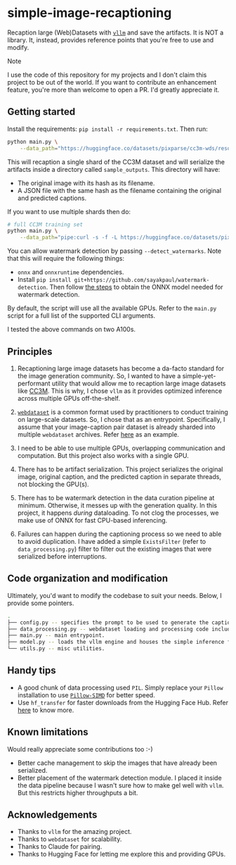 # simple-image-recaptioning

Recaption large (Web)Datasets with [`vllm`](https://github.com/vllm-project/vllm/) and save the artifacts. It is NOT a library. It, instead, provides reference points that you're free to use and modify. 

> [!NOTE]
> I use the code of this repository for my projects and I don't claim this project to be out of the world. If you want to contribute an enhancement feature, you're more than welcome to open a PR. I'd greatly appreciate it. 

## Getting started

Install the requirements: `pip install -r requirements.txt`. Then run:

```bash
python main.py \
    --data_path="https://huggingface.co/datasets/pixparse/cc3m-wds/resolve/main/cc3m-train-0000.tar"
```

This will recaption a single shard of the CC3M dataset and will serialize the artifacts inside a directory called `sample_outputs`. This directory will have:

* The original image with its hash as its filename.
* A JSON file with the same hash as the filename containing the original and predicted captions.

If you want to use multiple shards then do:

```bash
# full CC3M training set
python main.py \
    --data_path="pipe:curl -s -f -L https://huggingface.co/datasets/pixparse/cc3m-wds/resolve/main/cc3m-train-{0000..0575}.tar"
```

You can allow watermark detection by passing `--detect_watermarks`. Note that this will require the following things:

* `onnx` and `onnxruntime` dependencies.
* Install `pip install git+https://github.com/sayakpaul/watermark-detection`. Then follow [the steps](https://github.com/sayakpaul/watermark-detection?tab=readme-ov-file#onnx-usage-limited-to-convnext-tiny) to obtain the ONNX model needed for watermark detection.

By default, the script will use all the available GPUs. Refer to the `main.py` script for a full list of the supported CLI arguments.

I tested the above commands on two A100s.

## Principles

1. Recaptioning large image datasets has become a da-facto standard for the image generation community. So, I wanted to have a simple-yet-performant utility that would allow me to recaption large image datasets like [CC3M](https://huggingface.co/datasets/pixparse/cc3m-wds). This is why, I chose `vllm` as it provides optimized inference across multiple GPUs off-the-shelf.

2. [`webdataset`](https://github.com/webdataset/webdataset) is a common format used by practitioners to conduct training on large-scale datasets. So, I chose that as an entrypoint. Specifically, I assume that your image-caption pair dataset is already sharded into multiple `webdataset` archives. Refer [here](https://huggingface.co/datasets/pixparse/cc3m-wds) as an example. 

3. I need to be able to use multiple GPUs, overlapping communication and computation. But this project also works with a single GPU.

4. There has to be artifact serialization. This project serializes the original image, original caption, and the predicted caption in separate threads, not blocking the GPU(s).

5. There has to be watermark detection in the data curation pipeline at minimum. Otherwise, it messes up with the generation quality. In this project, it happens _during_ dataloading. To not clog the processes, we make use of ONNX for fast CPU-based inferencing.

6. Failures can happen during the captioning process so we need to able to avoid duplication. I have added a simple `ExistsFilter` (refer to `data_processing.py`) filter to filter out the existing images that were serialized before interruptions.

## Code organization and modification

Ultimately, you'd want to modify the codebase to suit your needs. Below, I provide some pointers.

```bash
.
├── config.py -- specifies the prompt to be used to generate the captions and model id.
├── data_processing.py -- webdataset loading and processing code including watermark detection and caching.
├── main.py -- main entrypoint.
├── model.py -- loads the vllm engine and houses the simple inference function.
└── utils.py -- misc utilities.
```

## Handy tips

* A good chunk of data processing used `PIL`. Simply replace your `Pillow` installation to use [`Pillow-SIMD`](https://github.com/uploadcare/pillow-simd) for better speed.
* Use `hf_transfer` for faster downloads from the Hugging Face Hub. Refer [here](https://huggingface.co/docs/huggingface_hub/main/en/package_reference/environment_variables#hfhubenablehftransfer) to know more. 

## Known limitations

Would really appreciate some contributions too :-)

* Better cache management to skip the images that have already been serialized. 
* Better placement of the watermark detection module. I placed it inside the data pipeline because I wasn't sure how to make gel well with `vllm`. But this restricts higher throughputs a bit. 

## Acknowledgements

* Thanks to `vllm` for the amazing project.
* Thanks to `webdataset` for scalability.
* Thanks to Claude for pairing.
* Thanks to Hugging Face for letting me explore this and providing GPUs.
